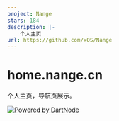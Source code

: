 ```yaml
---
project: Nange
stars: 184
description: |-
    个人主页
url: https://github.com/xOS/Nange
---
```


# home.nange.cn
个人主页，导航页展示。

[![Powered by DartNode](https://dartnode.com/branding/DN-Open-Source-sm.png)](https://dartnode.com "Powered by DartNode - Free VPS for Open Source")

